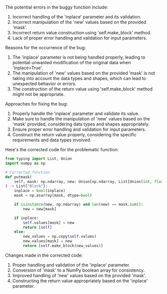 The potential errors in the buggy function include:
1. Incorrect handling of the 'inplace' parameter and its validation.
2. Incorrect manipulation of the 'new' values based on the provided 'mask'.
3. Incorrect return value construction using 'self.make_block' method.
4. Lack of proper error handling and validation for input parameters.

Reasons for the occurrence of the bug:
1. The 'inplace' parameter is not being handled properly, leading to potential unwanted modification of the original data when 'inplace=True'.
2. The manipulation of 'new' values based on the provided 'mask' is not taking into account the data types and shapes, which can lead to unexpected behavior or errors.
3. The construction of the return value using 'self.make_block' method might not be appropriate.

Approaches for fixing the bug:
1. Properly handle the 'inplace' parameter and validate its value.
2. Make sure to handle the manipulation of 'new' values based on the 'mask' provided, considering data types and shapes appropriately.
3. Ensure proper error handling and validation for input parameters.
4. Construct the return value properly, considering the specific requirements and data types involved.

Here's the corrected code for the problematic function:

```python
from typing import List, Union
import numpy as np

# Corrected function
def putmask(
    self, mask: np.ndarray, new: Union[np.ndarray, List[Union[int, float, str]]], inplace: bool = False, axis: int = 0, transpose: bool = False,
) -> List["Block"]:
    inplace = bool(inplace)
    mask = np.asarray(mask, dtype=bool)

    if isinstance(new, np.ndarray) and len(new) == mask.sum():
        new = new[mask]

    if inplace:
        self.values[mask] = new
        return [self]
    else:
        new_values = np.copy(self.values)
        new_values[mask] = new
        return [self.make_block(new_values)]
```

Changes made in the corrected code:
1. Proper handling and validation of the 'inplace' parameter.
2. Conversion of 'mask' to a NumPy boolean array for consistency.
3. Improved handling of 'new' values based on the provided 'mask'.
4. Constructing the return value appropriately based on the 'inplace' parameter.